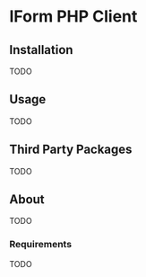 # IForm PHP Client

## Installation
TODO

## Usage
TODO

## Third Party Packages
TODO

## About
TODO 

### Requirements
TODO